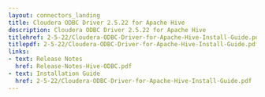 ```yaml
---
layout: connectors_landing
title: Cloudera ODBC Driver 2.5.22 for Apache Hive
description: Cloudera ODBC Driver 2.5.22 for Apache Hive
titlehref: 2-5-22/Cloudera-ODBC-Driver-for-Apache-Hive-Install-Guide.pdf
titlepdf: 2-5-22/Cloudera-ODBC-Driver-for-Apache-Hive-Install-Guide.pdf
links:
- text: Release Notes
  href: Release-Notes-Hive-ODBC.pdf
- text: Installation Guide
  href: 2-5-22/Cloudera-ODBC-Driver-for-Apache-Hive-Install-Guide.pdf
---
```

